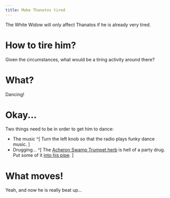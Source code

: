 ```yaml
---
title: Make Thanatos tired
---
```


The White Widow will only affect Thanatos if he is already very tired.

# How to tire him?
Given the circumstances, what would be a tiring activity around there?

# What?
Dancing!

# Okay...
Two things need to be in order to get him to dance:
 - The music ^[ Turn the left knob so that the radio plays funky dance music. ]
 - Drugging... ^[ The [Acheron Swamp Trumpet herb](../identify_herbs.md) is hell of a party drug. Put some of it [into his pipe](../pipe.md). ]
 
# What moves!
Yeah, and now he is really beat up...
